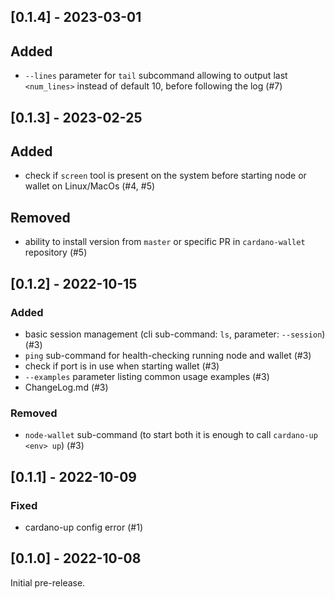 ## [0.1.4] - 2023-03-01

## Added
 - `--lines` parameter for `tail` subcommand allowing to output last `<num_lines>` instead of default 10, before following the log (#7)


## [0.1.3] - 2023-02-25

## Added
 - check if `screen` tool is present on the system before starting node or wallet on Linux/MacOs (#4, #5)

## Removed
 - ability to install version from `master` or specific PR in `cardano-wallet` repository (#5)


## [0.1.2] - 2022-10-15

### Added

 - basic session management (cli sub-command: `ls`, parameter: `--session`) (#3)
 - `ping` sub-command for health-checking running node and wallet (#3)
 - check if port is in use when starting wallet (#3)
 - `--examples` parameter listing common usage examples (#3)
 - ChangeLog.md (#3)

### Removed

 - `node-wallet` sub-command (to start both it is enough to call `cardano-up <env> up`) (#3)

## [0.1.1] - 2022-10-09

### Fixed

 - cardano-up config error (#1)

## [0.1.0] - 2022-10-08

Initial pre-release.
